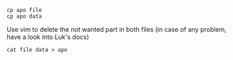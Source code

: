     cp apo file
    cp apo data

Use vim to delete the not wanted part in both files (in case of any problem, have a look into Luk's docs)

    cat file data > apo
